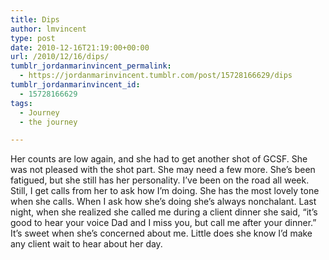 ```yaml
---
title: Dips
author: lmvincent
type: post
date: 2010-12-16T21:19:00+00:00
url: /2010/12/16/dips/
tumblr_jordanmarinvincent_permalink:
  - https://jordanmarinvincent.tumblr.com/post/15728166629/dips
tumblr_jordanmarinvincent_id:
  - 15728166629
tags:
  - Journey
  - the journey

---
```

Her counts are low again, and she had to get another shot of GCSF. She was not pleased with the shot part. She may need a few more. She&rsquo;s been fatigued, but she still has her personality. I&rsquo;ve been on the road all week. Still, I get calls from her to ask how I&rsquo;m doing. She has the most lovely tone when she calls. When I ask how she&rsquo;s doing she&rsquo;s always nonchalant. Last night, when she realized she called me during a client dinner she said, &ldquo;it&rsquo;s good to hear your voice Dad and I miss you, but call me after your dinner.&rdquo; It&rsquo;s sweet when she&rsquo;s concerned about me. Little does she know I&rsquo;d make any client wait to hear about her day.